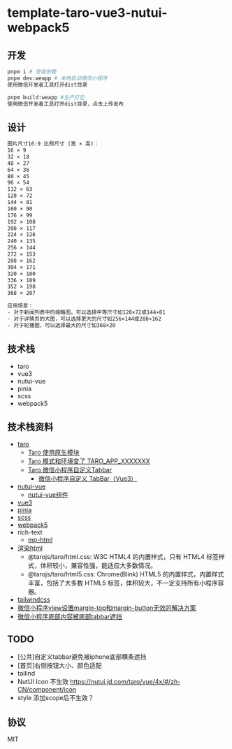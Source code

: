 # template-taro-vue3-nutui-webpack5

## 开发
~~~bash
pnpm i # 安装依赖
pnpm dev:weapp # 本地启动微信小程序
使用微信开发者工具打开dist目录
~~~

~~~bash
pnpm build:weapp #生产打包
使用微信开发者工具打开dist目录，点击上传发布
~~~

## 设计
~~~html
图片尺寸16:9 比例尺寸 (宽 × 高)：
16 × 9
32 × 18
48 × 27
64 × 36
80 × 45
96 × 54
112 × 63
128 × 72
144 × 81
160 × 90
176 × 99
192 × 108
208 × 117
224 × 126
240 × 135
256 × 144
272 × 153
288 × 162
304 × 171
320 × 180
336 × 189
352 × 198
368 × 207

应用场景：
- 对于新闻列表中的缩略图，可以选择中等尺寸如128×72或144×81
- 对于详情页的大图，可以选择更大的尺寸如256×144或288×162
- 对于轮播图，可以选择最大的尺寸如368×20
~~~

## 技术栈
- taro
- vue3
- nutui-vue
- pinia
- scss
- webpack5
## 技术栈资料
- [taro](https://docs.taro.zone/docs/)
  - [Taro 使用原生模块](https://docs.taro.zone/docs/hybrid)
  - [Taro 模式和环境变了 TARO_APP_XXXXXXX](https://docs.taro.zone/docs/env-mode-config)
  - [Taro 微信小程序自定义Tabbar](https://docs.taro.zone/docs/custom-tabbar)
    - [微信小程序自定义 TabBar（Vue3）](https://github.com/NervJS/taro/tree/next/examples/custom-tabbar-vue3)
- [nutui-vue](https://nutui.jd.com/taro/vue/4x/#/zh-CN/guide/intro)
  - [nutui-vue组件](https://nutui.jd.com/taro/vue/4x/#/zh-CN/component/button)
- [vue3](https://vuejs.org/)
- [pinia](https://pinia.vuejs.org/)
- [scss](https://sass-lang.com/)
- [webpack5](https://webpack.js.org/)
- rich-text
  - [mp-html](https://github.com/jin-yufeng/mp-html)
- [渲染html](https://nervjs.github.io/taro-docs/docs/html)
  - @tarojs/taro/html.css: W3C HTML4 的内置样式，只有 HTML4 标签样式，体积较小，兼容性强，能适应大多数情况。
  - @tarojs/taro/html5.css: Chrome(Blink) HTML5 的内置样式，内置样式丰富，包括了大多数 HTML5 标签，体积较大，不一定支持所有小程序容器。
- [tailwindcss](https://www.tailwindcss.cn/docs/margin)
- [微信小程序view设置margin-top和margin-button无效的解决方案](https://blog.csdn.net/qq_46170459/article/details/136107666)
- [微信小程序底部内容被底部tabbar遮挡](https://juejin.cn/post/6922840522767728648)

## TODO
- [公共]自定义tabbar避免被iphone底部横条遮挡
- [首页]右侧按钮大小、颜色适配
- tailind
- NutUI Icon 不生效 https://nutui.jd.com/taro/vue/4x/#/zh-CN/component/icon
- style 添加scope后不生效？

## 协议
MIT
